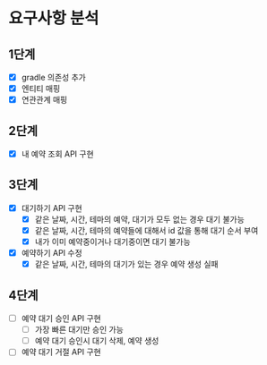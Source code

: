 # 요구사항 분석

## 1단계

- [x] gradle 의존성 추가
- [x] 엔티티 매핑
- [x] 연관관계 매핑

## 2단계

- [x] 내 예약 조회 API 구현

## 3단계

- [x] 대기하기 API 구현
    - [x] 같은 날짜, 시간, 테마의 예약, 대기가 모두 없는 경우 대기 불가능
    - [x] 같은 날짜, 시간, 테마의 예약들에 대해서 id 값을 통해 대기 순서 부여
    - [x] 내가 이미 예약중이거나 대기중이면 대기 불가능
- [x] 예약하기 API 수정
    - [x] 같은 날짜, 시간, 테마의 대기가 있는 경우 예약 생성 실패

## 4단계

- [ ] 예약 대기 승인 API 구현
    - [ ] 가장 빠른 대기만 승인 가능
    - [ ] 예약 대기 승인시 대기 삭제, 예약 생성
- [ ] 예약 대기 거절 API 구현
